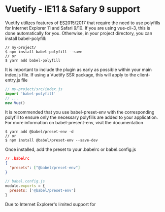 # Vuetify - IE11 & Safary 9 support

Vuetify utilizes features of ES2015/2017 that require the need to use polyfills for Internet Explorer 11 and Safari 9/10. If you are using vue-cli-3, this is done automatically for you. Otherwise, in your project directory, you can install babel-polyfill:

```shell
// my-project/
$ npm install babel-polyfill --save
// or
$ yarn add babel-polyfill
```

It is important to include the plugin as early as possible within your main index.js file. If using a Vuetify SSR package, this will apply to the client-entry.js file

```js
// my-project/src/index.js
import 'babel-polyfill'
// ...
new Vue()
```

It is recommended that you use babel-preset-env with the corresponding polyfill to ensure only the necessary polyfills are added to your application. For more information on babel-present-env, visit the documentation

```shell
$ yarn add @babel/preset-env -d
// or
$ npm install @babel/preset-env --save-dev
```

Once installed, add the preset to your .babelrc or babel.config.js

```json
// .babelrc
{
  "presets": ["@babel/preset-env"]
}
```

```js
// babel.config.js
module.exports = {
  presets: ['@babel/preset-env']
}
```

Due to Internet Explorer's limited support for <template> tags, you must send fully compiled dom elements to the browser. This can be done by either building your Vue code in advance or by creating helper components to replace the dom elements. For instance, if sent directly to IE, this will fail:

```js
<template slot="items" slot-scope="props">
  <td>{‌{ props.item.name }‌}</td>
</template>
```

